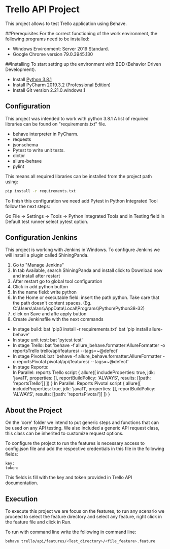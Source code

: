 # Trello API Project
This project allows to test Trello application using Behave.

##Prerequisites
For the correct functioning of the work environment, the following programs need to be installed:
* Windows Environment: Server 2019 Standard.
* Google Chrome version 79.0.3945.130

##Installing
To start setting up the environment with BDD (Behavior Driven Development).
* Install [Python 3.8.1](https://www.python.org/downloads/)
* Install PyCharm 2019.3.2 (Professional Edition) 
* Install Git version 2.21.0.windows.1

## Configuration
This project was intended to work with python 3.8.1 A list of required libraries can be found on "requirements.txt" 
file.
* behave interpreter in PyCharm.
* requests
* jsonschema
* Pytest to write unit tests.
* dictor
* allure-behave
* pylint

This means all required libraries can be installed from the project path using:
```bash 
pip install -r requirements.txt
```
To finish this configuration we need add Pytest in Python Integrated Tool follow the next steps:

Go File -> Settings -> Tools -> Python Integrated Tools and in Testing field in Default test runner select pytest option.  

## Configuration Jenkins
This project is working with Jenkins in Windows. To configure Jenkins we will install a plugin called ShiningPanda.
1. Go to "Manage Jenkins"
2. In tab Available, search ShiningPanda and install click to Download now and install after restart
3. After restart go to global tool configuration
4. Click in add python button
5. In the name field: write python
6. In the Home or executable field: insert the path python. Take care that the path doesn't content spaces. (Eg. C:\Users\alans\AppData\Local\Programs\Python\Python38-32) 
7. click on Save and afte apply button
8. Create Jenkinsfile with the next commands

  * In stage build: bat 'pip3 install -r requirements.txt'
                    bat 'pip install allure-behave'
  * In stage unit test: bat 'pytest test'
  * In stage Trello:  bat 'behave -f allure_behave.formatter:AllureFormatter -o reportsTrello trello/api/features/ --tags=~@defect'
  * In stage Pivotal: bat 'behave -f allure_behave.formatter:AllureFormatter -o reportsPivotal pivotal/api/features/ --tags=~@defect'
  * In stage Reports:  
     In Parallel: reports Trello
                        script {
                            allure([
                                    includeProperties: true,
                                    jdk: 'java11',
                                    properties: [],
                                    reportBuildPolicy: 'ALWAYS',
                                    results: [[path: 'reportsTrello']]
                            ])
                        }
     In Parallel: Reports Pivotal
                         script {
                            allure([
                                    includeProperties: true,
                                    jdk: 'java11',
                                    properties: [],
                                    reportBuildPolicy: 'ALWAYS',
                                    results: [[path: 'reportsPivotal']]
                            ])
                        }

## About the Project
On the 'core' folder we intend to put generic steps and functions that can be used on any API testing. 
We also included a generic API request class, this class can be inherited to customize request options.

To configure the project to run the features is necessary access to config.json file and add the respective credentials 
in this file in the following fields:
```
key:
token:
```
This fields is fill with the key and token provided in Trello API documentation.

## Execution
To execute this project we are focus on the features, to run any scenario we proceed to select the feature directory 
and select any feature, right click in the feature file and click in Run.

To run with command line write the following in command line:
```bash
behave trello/api/features/<Test_directory>/<file_feature>.feature
```
